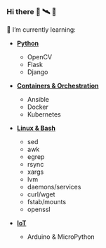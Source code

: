 ### Hi there :rocket: :artificial_satellite: :robot:

🌱 I’m currently learning:

- **[Python](https://github.com/local-bot/python_basics/tree/master/python_libraries_basics)**
  - OpenCV
  - Flask
  - Django

- **[Containers & Orchestration](https://github.com/local-bot/container_virtualization)**
  - Ansible
  - Docker
  - Kubernetes

- **[Linux & Bash](https://github.com/local-bot/linux_basics)**
  - sed
  - awk
  - egrep
  - rsync
  - xargs
  - lvm
  - daemons/services
  - curl/wget
  - fstab/mounts
  - openssl

- **[IoT](https://github.com/local-bot/iot_basics)**
  - Arduino & MicroPython
